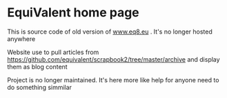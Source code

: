 # EquiValent home page

This is source code of old version of www.eq8.eu . It's no longer hosted anywhere

Website use to pull articles from
https://github.com/equivalent/scrapbook2/tree/master/archive and display them as blog content


Project is no longer maintained. It's here more like help for anyone need to do something simmilar 

